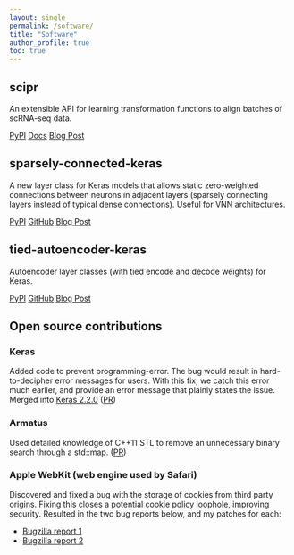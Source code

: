 ```yaml
---
layout: single
permalink: /software/
title: "Software"
author_profile: true
toc: true
---
```


## scipr
An extensible API for learning transformation functions to align batches of scRNA-seq data.

<a href="https://pypi.org/project/scipr/" class="btn btn--info">PyPI</a>
<a href="https://scipr.readthedocs.io" class="btn btn--info">Docs</a>
<a href="{{ site.baseurl }}{% post_url 2020-10-27-scipr %}" class="btn btn--info">Blog Post</a>

## sparsely-connected-keras
A new layer class for Keras models that allows static zero-weighted connections between neurons in adjacent layers (sparsely connecting layers instead of typical dense connections). Useful for VNN architectures.

<a href="https://pypi.org/project/sparsely-connected-keras/" class="btn btn--info">PyPI</a>
<a href="https://github.com/AmirAlavi/sparsely-connected-keras" class="btn btn--info">GitHub</a>
<a href="{{ site.baseurl }}{% post_url 2018-07-29-vnn-implementation %}" class="btn btn--info">Blog Post</a>

## tied-autoencoder-keras
Autoencoder layer classes (with tied encode and decode weights) for Keras.

<a href="https://pypi.org/project/tied-autoencoder-keras/" class="btn btn--info">PyPI</a>
<a href="https://github.com/AmirAlavi/tied-autoencoder-keras" class="btn btn--info">GitHub</a>
<a href="{{ site.baseurl }}{% post_url 2018-08-25-tied-autoencoders %}" class="btn btn--info">Blog Post</a>

## Open source contributions
### Keras
Added code to prevent programming-error. The bug would result in hard-to-decipher error messages for users. With this fix, we catch this error much earlier, and provide an error message that plainly states the issue. Merged into [Keras 2.2.0](https://github.com/keras-team/keras/releases/tag/2.2.0) ([PR](https://github.com/keras-team/keras/pull/10266))
### Armatus
Used detailed knowledge of C++11 STL to remove an unnecessary binary search through a std::map. ([PR](https://github.com/kingsfordgroup/armatus/pull/7))
### Apple WebKit (web engine used by Safari)
Discovered and fixed a bug with the storage of cookies from third party origins. Fixing this closes a potential cookie policy loophole, improving security. Resulted in the two bug reports below, and my patches for each:
- [Bugzilla report 1](https://bugs.webkit.org/show_bug.cgi?id=158967)
- [Bugzilla report 2](https://bugs.webkit.org/show_bug.cgi?id=159095)
